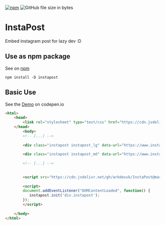 [![npm ](https://img.shields.io/npm/v/instapost.svg?style=flat-square)](https://www.npmjs.com/package/instapost) ![GitHub file size in bytes](https://img.shields.io/github/size/arkdevuk/InstaPost/dist/instapost.min.js.svg)

# InstaPost
Embed instagram post for lazy dev :D

## Use as npm package

See on [npm](https://www.npmjs.com/package/instapost)

```
npm install -D instapost
```

## Basic Use

See the [Demo](https://codepen.io/jclf2018/full/yWRmrV) on codepen.io

```html
<html>
    <head>
        <link rel="stylesheet" type="text/css" href="https://cdn.jsdelivr.net/gh/arkdevuk/InstaPost@master/dist/instapost.min.css">
    </head>
        <body>
        <!-- [...] -->
        
        <div class="instapost instapost_lg" data-url="https://www.instagram.com/p/Bv4_JMDncw1/"></div>
        
        <div class="instapost instapost_md" data-url="https://www.instagram.com/p/BvCEqeVHJn9/"></div>
        
        <!-- [...] -->
        
        
        <script src="https://cdn.jsdelivr.net/gh/arkdevuk/InstaPost@master/dist/instapost.min.js"></script>
        
        <script>
        document.addEventListener("DOMContentLoaded", function() {
           instapost.init('div.instapost');
        });
        </script>
    
    </body>
</html>
```



